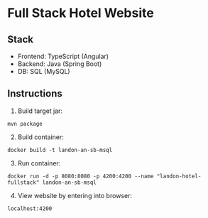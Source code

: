 # Full Stack Hotel Website

## Stack

- Frontend: TypeScript (Angular)
- Backend: Java (Spring Boot)
- DB: SQL (MySQL)

## Instructions

1. Build target jar:

`mvn package`

2. Build container:

`docker build -t landon-an-sb-msql`

3. Run container:

`docker run -d -p 8080:8080 -p 4200:4200 --name "landon-hotel-fullstack" landon-an-sb-msql`

4. View website by entering into browser:

`localhost:4200`
